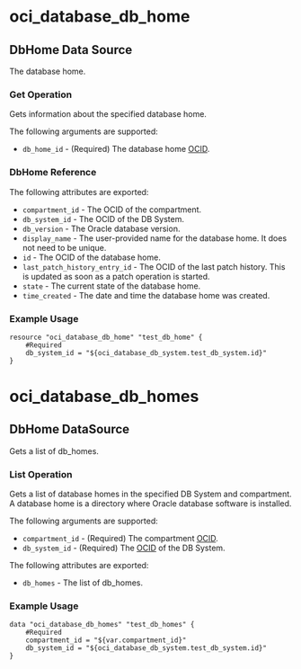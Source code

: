 # oci_database_db_home

## DbHome Data Source

The database home.

### Get Operation

Gets information about the specified database home.


The following arguments are supported:

* `db_home_id` - (Required) The database home [OCID](https://docs.us-phoenix-1.oraclecloud.com/Content/General/Concepts/identifiers.htm).

### DbHome Reference

The following attributes are exported:

* `compartment_id` - The OCID of the compartment.
* `db_system_id` - The OCID of the DB System.
* `db_version` - The Oracle database version.
* `display_name` - The user-provided name for the database home. It does not need to be unique.
* `id` - The OCID of the database home.
* `last_patch_history_entry_id` - The OCID of the last patch history. This is updated as soon as a patch operation is started.
* `state` - The current state of the database home.
* `time_created` - The date and time the database home was created.

### Example Usage

```hcl
resource "oci_database_db_home" "test_db_home" {
	#Required
	db_system_id = "${oci_database_db_system.test_db_system.id}"
}
```


# oci_database_db_homes

## DbHome DataSource

Gets a list of db_homes.

### List Operation
Gets a list of database homes in the specified DB System and compartment. A database home is a directory where Oracle database software is installed.

The following arguments are supported:

* `compartment_id` - (Required) The compartment [OCID](https://docs.us-phoenix-1.oraclecloud.com/Content/General/Concepts/identifiers.htm).
* `db_system_id` - (Required) The [OCID](https://docs.us-phoenix-1.oraclecloud.com/Content/General/Concepts/identifiers.htm) of the DB System.


The following attributes are exported:

* `db_homes` - The list of db_homes.

### Example Usage

```hcl
data "oci_database_db_homes" "test_db_homes" {
	#Required
	compartment_id = "${var.compartment_id}"
	db_system_id = "${oci_database_db_system.test_db_system.id}"
}
```